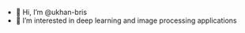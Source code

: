 - 👋 Hi, I’m @ukhan-bris
- 👀 I’m interested in deep learning and image processing applications

<!---
ukhan-bris/ukhan-bris is a ✨ special ✨ repository because its `README.md` (this file) appears on your GitHub profile.
You can click the Preview link to take a look at your changes.
--->
